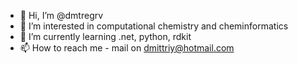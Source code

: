 - 👋 Hi, I’m @dmtregrv
- 👀 I’m interested in computational chemistry and cheminformatics
- 🌱 I’m currently learning .net, python, rdkit 
- 📫 How to reach me - mail on dmittriy@hotmail.com

<!---
dmtregrv/dmtregrv is a ✨ special ✨ repository because its `README.md` (this file) appears on your GitHub profile.
You can click the Preview link to take a look at your changes.
--->
